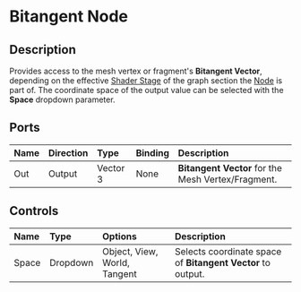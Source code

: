 # Bitangent Node

## Description

Provides access to the mesh vertex or fragment's **Bitangent Vector**, depending on the effective [Shader Stage](Shader-Stage.md) of the graph section the [Node](Node.md) is part of. The coordinate space of the output value can be selected with the **Space** dropdown parameter.

## Ports

| Name        | Direction           | Type  | Binding | Description |
|:------------ |:-------------|:-----|:---|:---|
| Out | Output      |    Vector 3 | None | **Bitangent Vector** for the Mesh Vertex/Fragment. |

## Controls

| Name        | Type           | Options  | Description |
|:------------ |:-------------|:-----|:---|
| Space | Dropdown | Object, View, World, Tangent | Selects coordinate space of **Bitangent Vector** to output. |